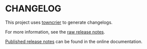 # CHANGELOG

This project uses [towncrier](https://towncrier.readthedocs.io/) to generate changelogs. 

For more information, see the [raw release notes](doc/source/changelog.rst).

[Published release notes](https://mapdl.docs.pyansys.com/version/stable/changelog.html) can be found in the online documentation.
